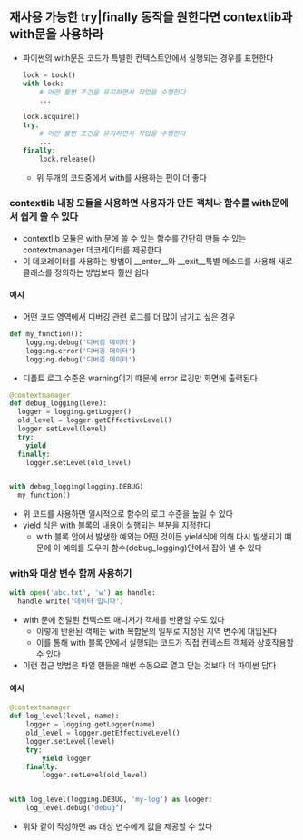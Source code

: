 ## 재사용 가능한 try|finally 동작을 원한다면 contextlib과 with문을 사용하라

- 파이썬의 with문은 코드가 특별한 컨텍스트안에서 실행되는 경우를 표현한다
    ```python
    lock = Lock()
    with lock:
        # 어떤 불변 조건을 유지하면서 작업을 수행한다 
        ...
    ```
    ```python
    lock.acquire()
    try:
        # 어떤 불변 조건을 유지하면서 작업을 수행한다 
        ...
    finally:
        lock.release()
    ```
    - 위 두개의 코드중에서 with를 사용하는 편이 더 좋다

### contextlib 내장 모듈을 사용하면 사용자가 만든 객체나 함수를 with문에서 쉽게 쓸 수 있다

- contextlib 모듈은 with 문에 쓸 수 있는 함수를 간단히 만들 수 있는 contextmanager 데코레이터를 제공한다
- 이 데코레이터를 사용하는 방법이 __enter__와 __exit__특별 메소드를 사용해 새로 클래스를 정의하는 방법보다 훨씬 쉽다

#### 예시

- 어떤 코드 영역에서 디버깅 관련 로그를 더 많이 남기고 싶은 경우

```python
def my_function():
    logging.debug('디버깅 데이터')
    logging.error('디버깅 데이터')
    logging.debug('디버깅 데이터')
```

- 디폴트 로그 수준은 warning이기 떄문에 error 로깅만 화면에 출력된다

```python
@contextmanager
def debug_logging(leve):
  logger = logging.getLogger()
  old_level = logger.getEffectiveLevel()
  logger.setLevel(level)
  try:
    yield
  finally:
    logger.setLevel(old_level)


with debug_logging(logging.DEBUG)
  my_function()
```

- 위 코드를 사용하면 일시적으로 함수의 로그 수준을 높일 수 있다
- yield 식은 with 블록의 내용이 실행되는 부분을 지정한다
    - with 블록 안에서 발생한 예외는 어떤 것이든 yield식에 의해 다시 발생되기 떄문에 이 예외를 도우미 함수(debug_logging)안에서 잡아 낼 수 있다

### with와 대상 변수 함께 사용하기

```python
with open('abc.txt', 'w') as handle:
  handle.write('데이터 입니다')
```

- with 문에 전달된 컨텍스트 매니저가 객체를 반환할 수도 있다
    - 이렇게 반환된 객체는 with 복합문의 일부로 지정된 지역 변수에 대입된다
    - 이를 통해 with 블록 안에서 실행되는 코드가 직접 컨텍스트 객체와 상호작용할 수 있다
- 이런 접근 방법은 파일 핸들을 매번 수동으로 열고 닫는 것보다 더 파이썬 답다

#### 예시

```python
@contextmanager
def log_level(level, name):
    logger = logging.getLogger(name)
    old_level = logger.getEffectiveLevel()
    logger.setLevel(level)
    try:
        yield logger
    finally:
        logger.setLevel(old_level)


with log_level(logging.DEBUG, 'my-log') as looger:
    log_level.debug("debug")
```

- 위와 같이 작성하면 as 대상 변수에게 값을 제공할 수 있다 
